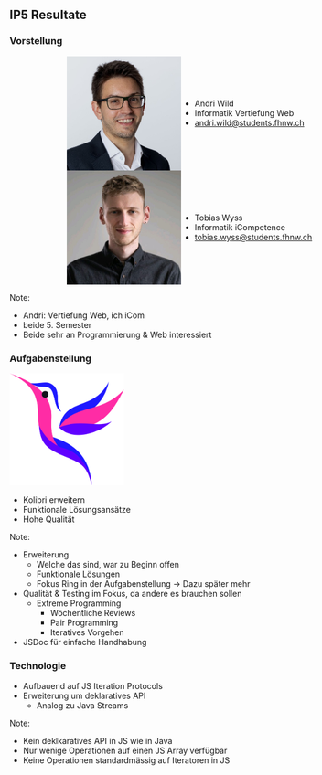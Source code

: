 ## IP5 Resultate 

### Vorstellung
<div style="display: flex; justify-content: left; align-items: center; margin-left: 100px;">
  <img src="assets/profile-images/andri-wild.jpg" alt="drawing" width="200"/>
  <ul>
    <li> Andri Wild </li>
    <li> Informatik Vertiefung Web </li>
    <li> <a href="mailto:andri.wild@students.fhnw.ch">andri.wild@students.fhnw.ch</a> </li>
  </ul>
</div>
<div style="display: flex; justify-content: left; align-items: center; margin-left: 100px;">
  <img src="assets/profile-images/tobias-wyss.jpg" alt="drawing" width="200"/>
  <ul>
    <li> Tobias Wyss </li>
    <li> Informatik iCompetence </li>
    <li> <a href="mailto:tobias.wyss@students.fhnw.ch">tobias.wyss@students.fhnw.ch</a> </li>
  </ul>
</div>

Note:
* Andri: Vertiefung Web, ich iCom
* beide 5. Semester
* Beide sehr an Programmierung & Web interessiert




### Aufgabenstellung
<img src="assets/kolibri-logo.png" width="200"/>

- Kolibri erweitern                       <!-- .elements class="fragment" data-fragment-index="1" --> 
- Funktionale Lösungsansätze              <!-- .elements class="fragment" data-fragment-index="2" -->
- Hohe Qualität                           <!-- .elements class="fragment" data-fragment-index="3" -->

Note:
* Erweiterung 
  * Welche das sind, war zu Beginn offen
  * Funktionale Lösungen
  * Fokus Ring in der Aufgabenstellung -> Dazu später mehr
* Qualität & Testing im Fokus, da andere es brauchen sollen
  * Extreme Programming
    * Wöchentliche Reviews
    * Pair Programming
    * Iteratives Vorgehen
* JSDoc für einfache Handhabung



### Technologie
* Aufbauend auf JS Iteration Protocols <!-- .elements class="fragment" data-fragment-index="1" -->
* Erweiterung um deklaratives API      <!-- .elements class="fragment" data-fragment-index="2" -->
  * Analog zu Java Streams <!-- .elements class="fragment" data-fragment-index="2" -->

Note:
- Kein deklkaratives API in JS wie in Java
- Nur wenige Operationen auf einen JS Array verfügbar
- Keine Operationen standardmässig auf Iteratoren in JS

